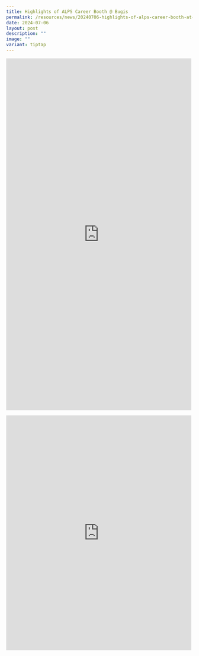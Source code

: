 ```yaml
---
title: Highlights of ALPS Career Booth @ Bugis
permalink: /resources/news/20240706-highlights-of-alps-career-booth-at-bugis/
date: 2024-07-06
layout: post
description: ""
image: ""
variant: tiptap
---
```

<div class="iframe-wrapper">
<iframe style="border:none;overflow:hidden" height="950" width="500" allowfullscreen="true" frameborder="0" src="https://www.facebook.com/plugins/post.php?href=https%3A%2F%2Fwww.facebook.com%2Falpshealthcaresupplychain%2Fposts%2Fpfbid02RENpgjjGLjPfABgHgjYEDoDrtiZzyxy7Hza4rpjQNtjaBXiwqT66ZKjQTjuyJpApl&amp;show_text=true&amp;width=500"></iframe>
</div>
<p></p>
<p></p>
<div class="iframe-wrapper">
<iframe style="border:none;overflow:hidden" height="634" width="500" allowfullscreen="true" frameborder="0" src="https://www.facebook.com/plugins/post.php?href=https%3A%2F%2Fwww.facebook.com%2Falpshealthcaresupplychain%2Fposts%2Fpfbid026oeUZRtmKFmhi96F8DXo8hXrUNC5QPvaiG6JZNwfJ2xmPnT2S2dN9XNojz7i1LMrl&amp;show_text=true&amp;width=500"></iframe>
</div>
<p></p>